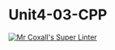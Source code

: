 # Unit4-03-CPP
[![Mr Coxall's Super Linter](https://github.com/ICS3U-Programming-Kent-Gatera/Unit4-03-CPP/workflows/Mr%20Coxall's%20Super%20Linter/badge.svg)](https://github.com/ICS3U-Programming-Kent-Gatera/Unit4-03-CPP/actions/)
